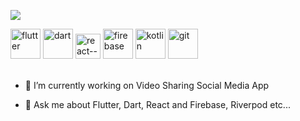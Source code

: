 <p align="left">
    <a href="https://github.com/DenverCoder1/readme-typing-svg">
        <img src="https://readme-typing-svg.herokuapp.com?lines=Flutter+and+react+developer;3+years+app+development+experience;Learning+Node+js;&center=false&width=500&height=50&font=Fira%20Code&color=7332a8" style="max-width:100%;">
    </a>
</p>

<div display="flex">
    <img width="48" height="48" src="https://img.icons8.com/fluency/48/flutter.png" alt="flutter"/>
    <img width="48" height="48" src="https://img.icons8.com/color/48/dart.png" alt="dart"/>
    <img width="40" height="40" src="https://img.icons8.com/ultraviolet/40/react--v1.png" alt="react--v1"/>
    <img width="48" height="48" src="https://img.icons8.com/color/48/firebase.png" alt="firebase"/>
    <img width="48" height="48" src="https://img.icons8.com/color/48/kotlin.png" alt="kotlin"/>
    <img width="48" height="48" src="https://img.icons8.com/color/48/git.png" alt="git"/>
</div>
<br/>
<!--
**dawitesfa/dawitesfa** is a ✨ _special_ ✨ repository because its `README.md` (this file) appears on your GitHub profile-->

<!-- Here are some ideas to get you started:--> 

- 🔭 I’m currently working on Video Sharing Social Media App
<!-- - 🌱 I’m currently learning ... -->
<!-- - 👯 I’m looking to collaborate on ... -->
<!-- - 🤔 I’m looking for help with ... -->
- 💬 Ask me about Flutter, Dart, React and Firebase, Riverpod etc...
<!-- - 📫 How to reach me: ... -->
<!-- - 😄 Pronouns: ... -->
<!-- - ⚡ Fun fact: ... -->

